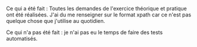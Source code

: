 Ce qui a été fait :
    Toutes les demandes de l'exercice théorique et pratique ont été réalisées.
    J'ai du me renseigner sur le format xpath car ce n'est pas quelque chose que j'utilise au quotidien.

Ce qui n'a pas été fait : je n'ai pas eu le temps de faire des tests automatisés.